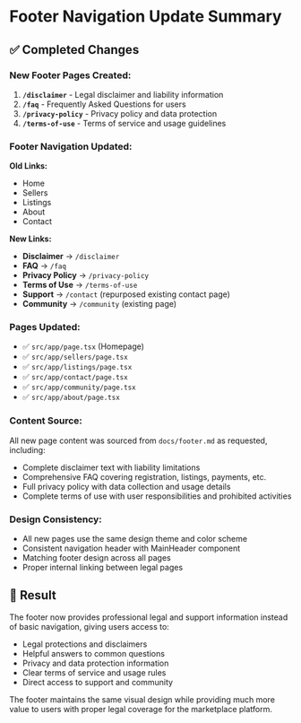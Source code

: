 # Footer Navigation Update Summary

## ✅ **Completed Changes**

### **New Footer Pages Created:**
1. **`/disclaimer`** - Legal disclaimer and liability information
2. **`/faq`** - Frequently Asked Questions for users
3. **`/privacy-policy`** - Privacy policy and data protection
4. **`/terms-of-use`** - Terms of service and usage guidelines

### **Footer Navigation Updated:**
**Old Links:**
- Home
- Sellers  
- Listings
- About
- Contact

**New Links:**
- **Disclaimer** → `/disclaimer`
- **FAQ** → `/faq`
- **Privacy Policy** → `/privacy-policy`
- **Terms of Use** → `/terms-of-use`
- **Support** → `/contact` (repurposed existing contact page)
- **Community** → `/community` (existing page)

### **Pages Updated:**
- ✅ `src/app/page.tsx` (Homepage)
- ✅ `src/app/sellers/page.tsx`
- ✅ `src/app/listings/page.tsx`
- ✅ `src/app/contact/page.tsx`
- ✅ `src/app/community/page.tsx`
- ✅ `src/app/about/page.tsx`

### **Content Source:**
All new page content was sourced from `docs/footer.md` as requested, including:
- Complete disclaimer text with liability limitations
- Comprehensive FAQ covering registration, listings, payments, etc.
- Full privacy policy with data collection and usage details
- Complete terms of use with user responsibilities and prohibited activities

### **Design Consistency:**
- All new pages use the same design theme and color scheme
- Consistent navigation header with MainHeader component
- Matching footer design across all pages
- Proper internal linking between legal pages

## 🎯 **Result**
The footer now provides professional legal and support information instead of basic navigation, giving users access to:
- Legal protections and disclaimers
- Helpful answers to common questions  
- Privacy and data protection information
- Clear terms of service and usage rules
- Direct access to support and community

The footer maintains the same visual design while providing much more value to users with proper legal coverage for the marketplace platform.
